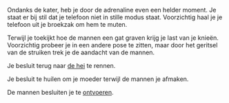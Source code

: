 Ondanks de kater, heb je door de adrenaline even een helder moment.
Je staat er bij stil dat je telefoon niet in stille modus staat.
Voorzichtig haal je je telefoon uit je broekzak om hem te muten.

Terwijl je toekijkt hoe de mannen een gat graven krijg je last van je knieën.
Voorzichtig probeer je in een andere pose te zitten, maar door het geritsel
van de struiken trek je de aandacht van de mannen.

Je besluit terug naar [de hei](../../welkom.md) te rennen.

Je besluit te huilen om je moeder terwijl de mannen je afmaken.

De mannen besluiten je te [ontvoeren](AllesKomtGoed/alleskomtgoed.md).
